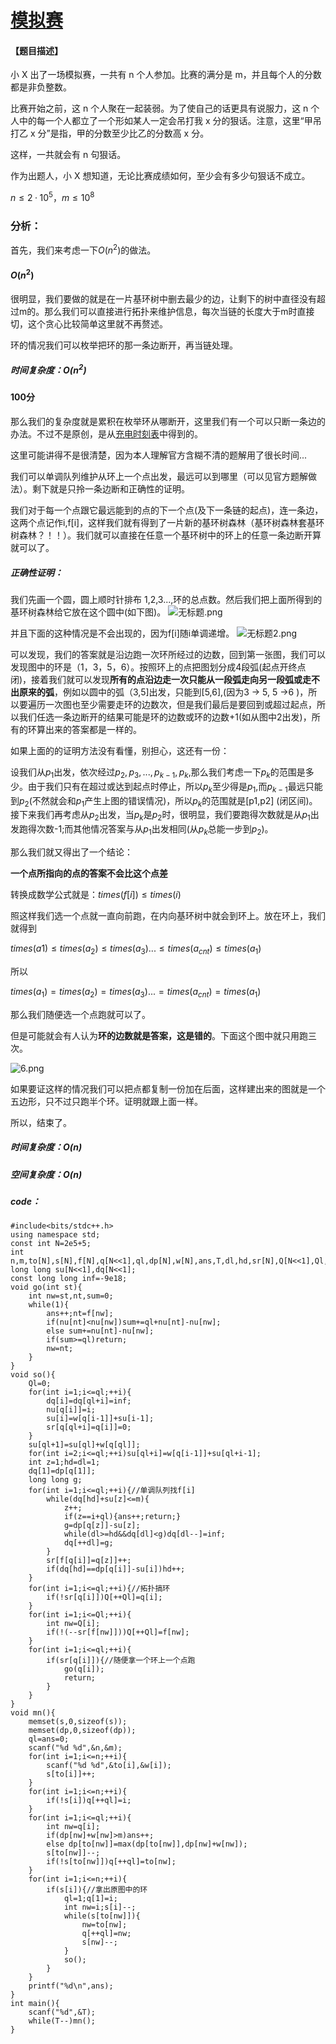 # [模拟赛](https://www.cometoj.com/problem/1797)
#### 【题目描述】
小 X 出了一场模拟赛，一共有 n 个人参加。比赛的满分是 m，并且每个人的分数都是非负整数。

比赛开始之前，这 n 个人聚在一起装弱。为了使自己的话更具有说服力，这 n 个人中的每一个人都立了一个形如某人一定会吊打我 x 分的狠话。注意，这里“甲吊打乙 x 分”是指，甲的分数至少比乙的分数高 x 分。

这样，一共就会有 n 句狠话。

作为出题人，小 X 想知道，无论比赛成绩如何，至少会有多少句狠话不成立。

$n\le 2·10^5，m\le 10^8$

### 分析：
首先，我们来考虑一下$O(n^2)$的做法。
#### $O(n^2)$
很明显，我们要做的就是在一片基环树中删去最少的边，让剩下的树中直径没有超过m的。那么我们可以直接进行拓扑来维护信息，每次当链的长度大于m时直接切，这个贪心比较简单这里就不再赘述。

环的情况我们可以枚举把环的那一条边断开，再当链处理。

##### 时间复杂度：$O(n^2)$

#### 100分

那么我们的复杂度就是累积在枚举环从哪断开，这里我们有一个可以只断一条边的办法。不过不是原创，是从[充电时刻表](https://hihocoder.com/problemset/problem/1544)中得到的。

这里可能讲得不是很清楚，因为本人理解官方含糊不清的题解用了很长时间...

我们可以单调队列维护从环上一个点出发，最远可以到哪里（可以见官方题解做法）。剩下就是只拎一条边断和正确性的证明。

我们对于每一个点跟它最远能到的点的下一个点(及下一条链的起点)，连一条边，这两个点记作i,f[i]，这样我们就有得到了一片新的基环树森林（基环树森林套基环树森林？！！）。我们就可以直接在任意一个基环树中的环上的任意一条边断开算就可以了。

##### 正确性证明：
我们先画一个圆，圆上顺时针排布 1,2,3...,环的总点数。然后我们把上面所得到的基环树森林给它放在这个圆中(如下图)。
![无标题.png](https://i.loli.net/2019/08/19/GQHwNCchYd2MxFK.png)

并且下面的这种情况是不会出现的，因为f[i]随i单调递增。
![无标题2.png](https://i.loli.net/2019/08/19/vZuSsx9ocVG57Ib.png)

可以发现，我们的答案就是沿边跑一次环所经过的边数，回到第一张图，我们可以发现图中的环是（1，3，5，6）。按照环上的点把图划分成4段弧(起点开终点闭)，接着我们就可以发现**所有的点沿边走一次只能从一段弧走向另一段弧或走不出原来的弧**，例如以圆中的弧（3,5]出发，只能到[5,6],(因为3 -> 5, 5 ->6 )，所以要遍历一次图也至少需要走环的边数次，但是我们最后是要回到或超过起点，所以我们任选一条边断开的结果可能是环的边数或环的边数+1(如从图中2出发)，所有的环算出来的答案都是一样的。

如果上面的的证明方法没有看懂，别担心，这还有一份：

设我们从$p_1$出发，依次经过$p_2,p_3,...,p_{k-1},p_k$,那么我们考虑一下$p_k$的范围是多少。由于我们只有在超过或达到起点时停止，所以$p_k$至少得是$p_1$,而$p_{k-1}$最远只能到$p_2$(不然就会和$p_1$产生上图的错误情况)，所以$p_k$的范围就是[p1,p2] 
(闭区间)。接下来我们再考虑从$p_2$出发，当$p_k$是$p_2$时，很明显，我们要跑得次数就是从$p_1$出发跑得次数-1;而其他情况答案与从$p_1$出发相同(从$p_k$总能一步到$p_2$)。

那么我们就又得出了一个结论：

**一个点所指向的点的答案不会比这个点差**

转换成数学公式就是：$times(f[i])\leq times(i)$

照这样我们选一个点就一直向前跑，在内向基环树中就会到环上。放在环上，我们就得到

$times(a1)\leq times(a_2)\leq times(a_3)...\leq times(a_{cnt})\leq times(a_1)$

所以

$times(a_1)= times(a_2)= times(a_3)...= times(a_{cnt})= times(a_1)$

那么我们随便选一个点跑就可以了。

但是可能就会有人认为**环的边数就是答案，这是错的**。下面这个图中就只用跑三次。

![6.png](https://i.loli.net/2019/08/19/dm3uB4sinEFwTHj.png)

如果要证这样的情况我们可以把点都复制一份加在后面，这样建出来的图就是一个五边形，只不过只跑半个环。证明就跟上面一样。

所以，结束了。

##### 时间复杂度：$O(n)$
##### 空间复杂度：$O(n)$
##### code：
```
#include<bits/stdc++.h>
using namespace std;
const int N=2e5+5;
int n,m,to[N],s[N],f[N],q[N<<1],ql,dp[N],w[N],ans,T,dl,hd,sr[N],Q[N<<1],Ql,nu[N];
long long su[N<<1],dq[N<<1];
const long long inf=-9e18;
void go(int st){
	int nw=st,nt,sum=0;
	while(1){
		ans++;nt=f[nw];
		if(nu[nt]<nu[nw])sum+=ql+nu[nt]-nu[nw];
		else sum+=nu[nt]-nu[nw];
		if(sum>=ql)return;
		nw=nt;
	}
}
void so(){
	Ql=0;
	for(int i=1;i<=ql;++i){
		dq[i]=dq[ql+i]=inf;
		nu[q[i]]=i;
		su[i]=w[q[i-1]]+su[i-1];
		sr[q[ql+i]=q[i]]=0;
	}
	su[ql+1]=su[ql]+w[q[ql]];
	for(int i=2;i<=ql;++i)su[ql+i]=w[q[i-1]]+su[ql+i-1];
	int z=1;hd=dl=1;
	dq[1]=dp[q[1]];
	long long g;
	for(int i=1;i<=ql;++i){//单调队列找f[i] 
		while(dq[hd]+su[z]<=m){
			z++;
			if(z==i+ql){ans++;return;}
			g=dp[q[z]]-su[z];
			while(dl>=hd&&dq[dl]<g)dq[dl--]=inf;
			dq[++dl]=g;
		}
		sr[f[q[i]]=q[z]]++; 
		if(dq[hd]==dp[q[i]]-su[i])hd++;
	}
	for(int i=1;i<=ql;++i){//拓扑搞环 
		if(!sr[q[i]])Q[++Ql]=q[i];
	}
	for(int i=1;i<=Ql;++i){
		int nw=Q[i];
		if(!(--sr[f[nw]]))Q[++Ql]=f[nw];
	}
	for(int i=1;i<=ql;++i){
		if(sr[q[i]]){//随便拿一个环上一个点跑 
			go(q[i]);
			return;
		}
	}
}
void mn(){
	memset(s,0,sizeof(s));
	memset(dp,0,sizeof(dp));
	ql=ans=0;
	scanf("%d %d",&n,&m);
	for(int i=1;i<=n;++i){
		scanf("%d %d",&to[i],&w[i]);
		s[to[i]]++;
	}
	for(int i=1;i<=n;++i){
		if(!s[i])q[++ql]=i;
	}
	for(int i=1;i<=ql;++i){
		int nw=q[i];
		if(dp[nw]+w[nw]>m)ans++;
		else dp[to[nw]]=max(dp[to[nw]],dp[nw]+w[nw]);
		s[to[nw]]--;
		if(!s[to[nw]])q[++ql]=to[nw];
	}
	for(int i=1;i<=n;++i){
		if(s[i]){//拿出原图中的环 
			ql=1;q[1]=i;
			int nw=i;s[i]--;
			while(s[to[nw]]){
				nw=to[nw];
				q[++ql]=nw;
				s[nw]--;
			}
			so();
		}
	}
	printf("%d\n",ans);
}
int main(){
	scanf("%d",&T);
	while(T--)mn();
}
```